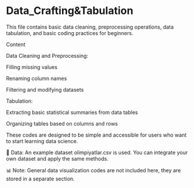 # Data_Crafting&Tabulation

This file contains basic data cleaning, preprocessing operations, data tabulation, and basic coding practices for beginners.

Content

Data Cleaning and Preprocessing:

Filling missing values

Renaming column names

Filtering and modifying datasets

Tabulation:

Extracting basic statistical summaries from data tables

Organizing tables based on columns and rows

These codes are designed to be simple and accessible for users who want to start learning data science.

📂 Data: An example dataset olimpiyatlar.csv is used. You can integrate your own dataset and apply the same methods.

📊 Note: General data visualization codes are not included here, they are stored in a separate section.
